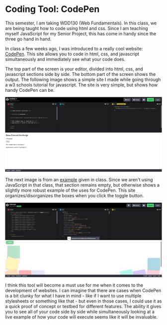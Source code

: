 # Coding Tool: CodePen

This semester, I am taking WDD130 (Web Fundamentals). In this class, we are being taught how to code using html and css. Since I am teaching myself JavaScript for my Senior Project, this has come in handy since the three go hand in hand. 

In class a few weeks ago, I was introduced to a really cool website: [CodePen](https://codepen.io/). This site allows you to code in html, css, and javascript simultaneously and immediately see what your code does.

The top part of the screen is your editor, divided into html, css, and javascript sections side by side. The bottom part of the screen shows the output. The following image shows a simple site I made while going through a w3 schools tutorial for javascript. The site is very simple, but shows how handy CodePen can be.

![Simple Code Pen Example](images/codePenSimple.png)

The next image is from an [example](https://codepen.io/chasewillden/pen/VYLPJxm) given in class. Since we aren't using JavaScript in that class, that section remains empty, but otherwise shows a slightly more robust example of the uses for CodePen. This site organizes/disorganizes the boxes when you click the toggle button.

![Complex Code Pen Example](images/codePenComplex.png)

I think this tool will become a must use for me when it comes to the development of websites. I can imagine that there are cases when CodePen is a bit clunky for what I have in mind - like if I want to use multiple stylesheets or something like that - but even in those cases, I could use it as a quick proof of concept or testbed for different features. The ability it gives you to see all of your code side by side while simultaneously looking at a live example of how your code will execute seems like it will be invaluable.
